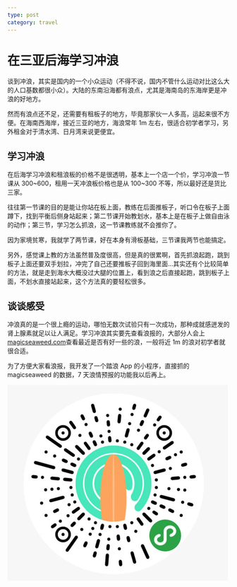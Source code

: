```yaml
---
type: post
category: travel
---
```


# 在三亚后海学习冲浪

谈到冲浪，其实是国内的一个小众运动（不得不说，国内不管什么运动对比这么大的人口基数都很小众）。大陆的东南沿海都有浪点，尤其是海南岛的东海岸更是冲浪的好地方。

然而有浪点还不足，还需要有租板子的地方，毕竟那家伙一人多高，运起来很不方便。在海南西海岸，接近三亚的地方，海浪常年 1m 左右，很适合初学者学习，另外租金对于清水湾、日月湾来说更便宜。

## 学习冲浪

在后海学习冲浪和租浪板的价格不是很透明，基本上一个店一个价，学习冲浪一节课从 300~600，租用一天冲浪板价格也是从 100~300 不等，所以最好还是货比三家。

往往第一节课的目的是能让你站在板上面，教练在后面推板子，听口令在板子上面蹲下，找到平衡后侧身站起来；第二节课开始教划水，基本上是在板子上做自由泳的动作；第三节，学习怎么抓浪，这一节课教练就不会推你了。

因为家境贫寒，我就学了两节课，好在本身有滑板基础，三节课我两节也能搞定。

另外，感觉课上教的方法虽然普及度很高，但是真的很累啊，首先抓浪起跑，跳到板子上面还要双手划拉，冲完了自己还要推板子回到海里面...其实还有个比较简单的方法，就是走到海水大概没过大腿的位置上，看到浪之后直接起跑，跳到板子上面，不划水直接站起来，这个方法真的要轻松很多。

## 谈谈感受

冲浪真的是一个很上瘾的运动，哪怕无数次试验只有一次成功，那种成就感迸发的肾上腺素就足以让人满足。学习冲浪其实要先查看浪报的，大部分人会上[magicseaweed.com](https://magicseaweed.com/)查看最近是否有好一些的浪，一般将近 1m 的浪对初学者就很合适。

为了方便大家看浪报，我开发了一个踏浪 App 的小程序，直接抓的 magicseaweed 的数据，7 天浪情预报的功能我以后再上。

![踏浪小程序码](./2020-07-17.jpg)
